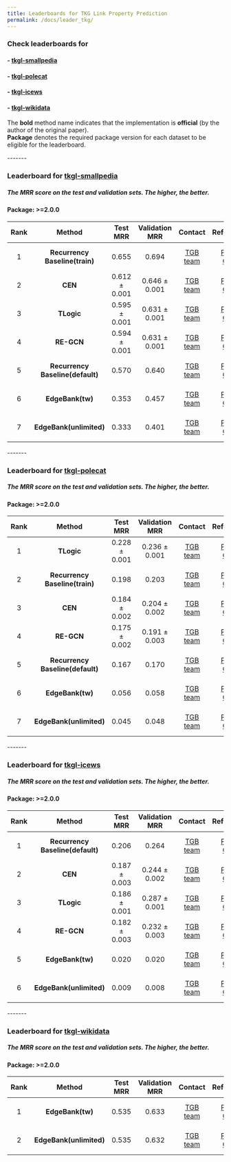 ```yaml
---
title: Leaderboards for TKG Link Property Prediction
permalink: /docs/leader_tkg/
---
```


### Check leaderboards for
#### - [tkgl-smallpedia](#tkgl-smallpedia)
#### - [tkgl-polecat](#tkgl-polecat)
#### - [tkgl-icews](#tkgl-icews)
#### - [tkgl-wikidata](#tkgl-wikidata)

The **bold** method name indicates that the implementation is **official** (by the author of the original paper). <br/>
**Package** denotes the required package version for each dataset to be eligible for the leaderboard.


<a name="tkgl-smallpedia"/>
-------

### Leaderboard for [tkgl-smallpedia](../tkg/#tkgl-smallpedia)
##### The MRR score on the test and validation sets. The higher, the better.

#### Package: >=2.0.0

| Rank  | Method | Test MRR | Validation MRR | Contact | References | Date 
|:----:|:-----:|:------:|:-----:|:-----:|:-----:|-----:|
|  1  |  **Recurrency Baseline(train)**  | 0.655 | 0.694 | [TGB team](mailto:shenyang.huang@mail.mcgill.ca) | [Paper](https://arxiv.org/abs/2404.16726), [Code](https://github.com/JuliaGast/TGB2) | June 11th, 2024 |
|  2  |  **CEN**  | 0.612 ± 0.001   | 0.646 ± 0.001 | [TGB team](mailto:shenyang.huang@mail.mcgill.ca) | [Paper](https://aclanthology.org/2022.acl-short.32.pdf), [Code](https://github.com/JuliaGast/TGB2) | June 11th, 2024 |
|  3  |  **TLogic**  | 0.595 ± 0.001   | 0.631 ± 0.001 | [TGB team](mailto:shenyang.huang@mail.mcgill.ca) | [Paper](https://cdn.aaai.org/ojs/20330/20330-13-24343-1-2-20220628.pdf), [Code](https://github.com/JuliaGast/TGB2) | June 11th, 2024 |
|  4  |  **RE-GCN**  | 0.594 ± 0.001   | 0.631 ± 0.001 | [TGB team](mailto:shenyang.huang@mail.mcgill.ca) | [Paper](https://dl.acm.org/doi/10.1145/3404835.3462963), [Code](https://github.com/JuliaGast/TGB2) | June 11th, 2024 |
|  5  |  **Recurrency Baseline(default)**  | 0.570 | 0.640 | [TGB team](mailto:shenyang.huang@mail.mcgill.ca) | [Paper](https://arxiv.org/abs/2404.16726), [Code](https://github.com/JuliaGast/TGB2) | June 11th, 2024 |
|  6  |  **EdgeBank(tw)**  |  0.353 | 0.457 | [TGB team](mailto:shenyang.huang@mail.mcgill.ca) | [Paper](https://proceedings.neurips.cc/paper_files/paper/2022/file/d49042a5d49818711c401d34172f9900-Paper-Datasets_and_Benchmarks.pdf), [Code](https://github.com/JuliaGast/TGB2) | June 11th, 2024 |
|  7  |  **EdgeBank(unlimited)**  |  0.333 | 0.401 | [TGB team](mailto:shenyang.huang@mail.mcgill.ca) | [Paper](https://proceedings.neurips.cc/paper_files/paper/2022/file/d49042a5d49818711c401d34172f9900-Paper-Datasets_and_Benchmarks.pdf), [Code](https://github.com/JuliaGast/TGB2) | June 11th, 2024 |




<a name="tkgl-polecat"/>
-------

### Leaderboard for [tkgl-polecat](../tkg/#tkgl-polecat)
##### The MRR score on the test and validation sets. The higher, the better.

#### Package: >=2.0.0

| Rank  | Method | Test MRR | Validation MRR | Contact | References | Date 
|:----:|:-----:|:------:|:-----:|:-----:|:-----:|-----:|
|  1  |  **TLogic**  | 0.228 ± 0.001   | 0.236 ± 0.001 | [TGB team](mailto:shenyang.huang@mail.mcgill.ca) | [Paper](https://cdn.aaai.org/ojs/20330/20330-13-24343-1-2-20220628.pdf), [Code](https://github.com/JuliaGast/TGB2) | June 11th, 2024 |
|  2  |  **Recurrency Baseline(train)**  |  0.198 | 0.203 | [TGB team](mailto:shenyang.huang@mail.mcgill.ca) | [Paper](https://arxiv.org/abs/2404.16726), [Code](https://github.com/JuliaGast/TGB2) | June 11th, 2024 |
|  3  |  **CEN**  | 0.184 ± 0.002   | 0.204 ± 0.002 | [TGB team](mailto:shenyang.huang@mail.mcgill.ca) | [Paper](https://aclanthology.org/2022.acl-short.32.pdf), [Code](https://github.com/JuliaGast/TGB2) | June 11th, 2024 |
|  4  |  **RE-GCN**  | 0.175 ± 0.002   | 0.191 ± 0.003 | [TGB team](mailto:shenyang.huang@mail.mcgill.ca) | [Paper](https://dl.acm.org/doi/10.1145/3404835.3462963), [Code](https://github.com/JuliaGast/TGB2) | June 11th, 2024 |
|  5  |  **Recurrency Baseline(default)**  | 0.167 | 0.170 | [TGB team](mailto:shenyang.huang@mail.mcgill.ca) | [Paper](https://arxiv.org/abs/2404.16726), [Code](https://github.com/JuliaGast/TGB2) | June 11th, 2024 |
|  6  |  **EdgeBank(tw)**  |  0.056  | 0.058 | [TGB team](mailto:shenyang.huang@mail.mcgill.ca) | [Paper](https://proceedings.neurips.cc/paper_files/paper/2022/file/d49042a5d49818711c401d34172f9900-Paper-Datasets_and_Benchmarks.pdf), [Code](https://github.com/JuliaGast/TGB2) | June 11th, 2024 |
|  7  |  **EdgeBank(unlimited)**  |  0.045 | 0.048 | [TGB team](mailto:shenyang.huang@mail.mcgill.ca) | [Paper](https://proceedings.neurips.cc/paper_files/paper/2022/file/d49042a5d49818711c401d34172f9900-Paper-Datasets_and_Benchmarks.pdf), [Code](https://github.com/JuliaGast/TGB2) | June 11th, 2024 |






<a name="tkgl-icews"/>
-------

### Leaderboard for [tkgl-icews](../tkg/#tkgl-icews)
##### The MRR score on the test and validation sets. The higher, the better.

#### Package: >=2.0.0

| Rank  | Method | Test MRR | Validation MRR | Contact | References | Date 
|:----:|:-----:|:------:|:-----:|:-----:|:-----:|-----:|
|  1  |  **Recurrency Baseline(default)**  | 0.206 | 0.264 | [TGB team](mailto:shenyang.huang@mail.mcgill.ca) | [Paper](https://arxiv.org/abs/2404.16726), [Code](https://github.com/JuliaGast/TGB2) | June 11th, 2024 |
|  2  |  **CEN**  | 0.187 ± 0.003  | 0.244 ± 0.002 | [TGB team](mailto:shenyang.huang@mail.mcgill.ca) | [Paper](https://aclanthology.org/2022.acl-short.32.pdf), [Code](https://github.com/JuliaGast/TGB2) | June 11th, 2024 |
|  3  |  **TLogic**  | 0.186 ± 0.001   | 0.287 ± 0.001 | [TGB team](mailto:shenyang.huang@mail.mcgill.ca) | [Paper](https://cdn.aaai.org/ojs/20330/20330-13-24343-1-2-20220628.pdf), [Code](https://github.com/JuliaGast/TGB2) | June 11th, 2024 |
|  4  |  **RE-GCN**  | 0.182 ± 0.003   | 0.232 ± 0.003 | [TGB team](mailto:shenyang.huang@mail.mcgill.ca) | [Paper](https://dl.acm.org/doi/10.1145/3404835.3462963), [Code](https://github.com/JuliaGast/TGB2) | June 11th, 2024 |
|  5  |  **EdgeBank(tw)**  |  0.020  | 0.020 | [TGB team](mailto:shenyang.huang@mail.mcgill.ca) | [Paper](https://proceedings.neurips.cc/paper_files/paper/2022/file/d49042a5d49818711c401d34172f9900-Paper-Datasets_and_Benchmarks.pdf), [Code](https://github.com/JuliaGast/TGB2) | June 11th, 2024 |
|  6  |  **EdgeBank(unlimited)**  |  0.009 | 0.008 | [TGB team](mailto:shenyang.huang@mail.mcgill.ca) | [Paper](https://proceedings.neurips.cc/paper_files/paper/2022/file/d49042a5d49818711c401d34172f9900-Paper-Datasets_and_Benchmarks.pdf), [Code](https://github.com/JuliaGast/TGB2) | June 11th, 2024 |







<a name="tkgl-wikidata"/>
-------

### Leaderboard for [tkgl-wikidata](../tkg/#tkgl-wikidata)
##### The MRR score on the test and validation sets. The higher, the better.

#### Package: >=2.0.0

| Rank  | Method | Test MRR | Validation MRR | Contact | References | Date 
|:----:|:-----:|:------:|:-----:|:-----:|:-----:|-----:|
|  1  |  **EdgeBank(tw)**  |  0.535  | 0.633 | [TGB team](mailto:shenyang.huang@mail.mcgill.ca) | [Paper](https://proceedings.neurips.cc/paper_files/paper/2022/file/d49042a5d49818711c401d34172f9900-Paper-Datasets_and_Benchmarks.pdf), [Code](https://github.com/JuliaGast/TGB2) | June 11th, 2024 |
|  2  |  **EdgeBank(unlimited)**  |  0.535 | 0.632 | [TGB team](mailto:shenyang.huang@mail.mcgill.ca) | [Paper](https://proceedings.neurips.cc/paper_files/paper/2022/file/d49042a5d49818711c401d34172f9900-Paper-Datasets_and_Benchmarks.pdf), [Code](https://github.com/JuliaGast/TGB2) | June 11th, 2024 |








